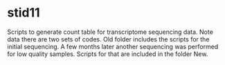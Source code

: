 # stid11

Scripts to generate count table for transcriptome sequencing data. Note data there are two sets of codes. Old folder includes the scripts for the initial sequencing. A few months later another sequencing was performed for low quality samples. Scripts for that are included in the folder New.
